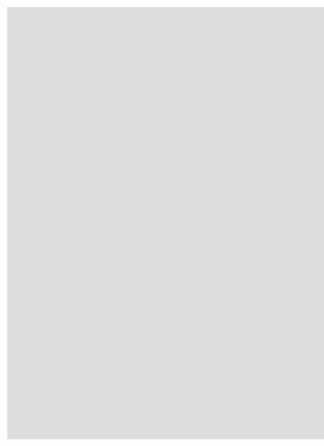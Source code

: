 <html>
  <body><iframe src="https://www.onlinegames.io/games/2023/freezenova.com/jeep-racing/index.html" width="2000px" height="1000px" style="border:none;">
</iframe>
  </body>
</html>
